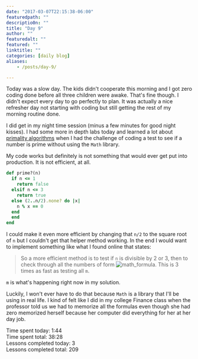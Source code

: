 ```yaml
---
date: "2017-03-07T22:15:38-06:00"
featuredpath: ""
descriptio0n: ""
title: "Day 9"
author: ""
featuredalt: ""
featured: ""
linktitle: ""
categories: [daily blog]
aliases:
    - /posts/day-9/

---
```


Today was a slow day. The kids didn't cooperate this morning and I got zero coding done before all three children were awake. That's fine though. I didn't expect every day to go perfectly to plan. It was actually a nice refresher day not starting with coding but still getting the rest of my morning routine done.

I did get in my night time session (minus a few minutes for good night kisses). I had some more in depth labs today and learned a lot about [primality algorithms][1] when I had the challenge of coding a test to see if a number is prime without using the `Math` library.

My code works but definitely is not something that would ever get put into production. It is not efficient, at all.
```ruby
def prime?(n)
  if n <= 1
    return false
  elsif n <= 3
    return true
  else (2..n/2).none? do |x|
    n % x == 0
  end
  end
end
```
I could make it even more efficient by changing that `n/2` to the square root of `n` but I couldn't get that helper method working. In the end I would want to implement something like what I found online that states:

> So a more efficient method is to test if `n` is divisible by 2 or 3, then to check through all the numbers of form ![math_formula](images/prime6k.svg). This is 3 times as fast as testing all `m`.

`m` is what's happening right now in my solution.

Luckily, I won't ever have to do that because `Math` is a library that I'll be using in real life. I kind of felt like I did in my college Finance class when the professor told us we had to memorize all the formulas even though she had zero memorized herself because her computer did everything for her at her day job.

Time spent today: 1:44  
Time spent total: 38:28  
Lessons completed today: 3  
Lessons completed total: 209

  [1]:https://en.wikipedia.org/wiki/Primality_test
